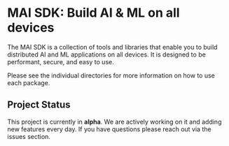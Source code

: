 # MAI SDK: Build AI & ML on all devices

The MAI SDK is a collection of tools and libraries that enable you to build distributed AI and ML applications on all devices. It is designed to be performant, secure, and easy to use.

Please see the individual directories for more information on how to use each package.

## Project Status

This project is currently in **alpha**. We are actively working on it and adding new features every day. If you have questions please reach out via the issues section.
